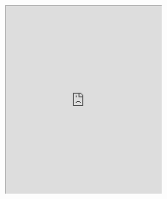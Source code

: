  <style>
 #pdfWrapper {
     position: relative;
     height: 0; 
     overflow: hidden;
     padding-bottom: 120%;
 }
   
 #pdfWrapper iframe {
   position: absolute;
     top: 0;
     left: 0;
     width: 100%;
     height: 100%;
 }
 </style>

<div id="pdfWrapper">
<iframe src="https://ryanmwilson.github.io/RMWilsonResume.pdf"></iframe> 
</div>
